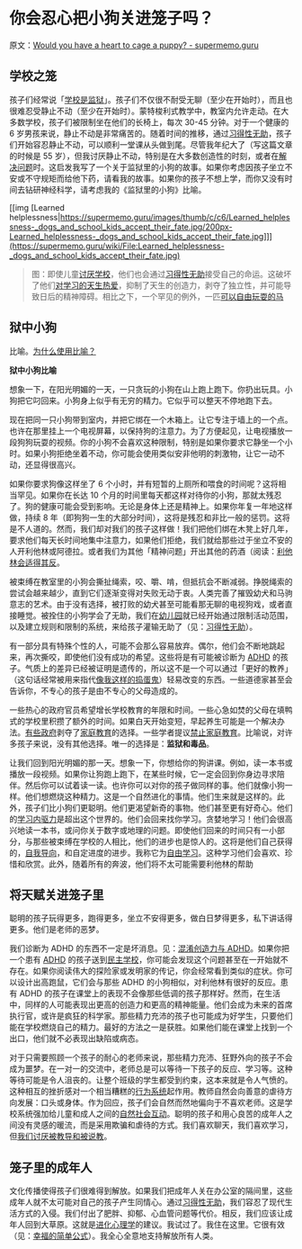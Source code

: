# 你会忍心把小狗关进笼子吗？

原文：[Would you have a heart to cage a puppy? - supermemo.guru](https://supermemo.guru/wiki/Would_you_have_a_heart_to_cage_a_puppy%3F)

## 学校之笼

孩子们经常说「[学校是监狱](https://supermemo.guru/wiki/Gray:_School_is_prison)」。孩子们不仅很不耐受无聊（至少在开始时），而且也很难忍受静止不动（至少在开始时）。蒙特梭利式教学中，教室内允许走动。在大多数学校，孩子们被限制坐在他们的长椅上，每次 30-45 分钟。对于一个健康的 6 岁男孩来说，静止不动是非常痛苦的。随着时间的推移，通过[习得性无助](https://supermemo.guru/wiki/Learned_helplessness)，孩子们开始容忍静止不动，可以顺利一堂课从头做到尾。尽管我年纪大了（写这篇文章的时候是 55 岁），但我讨厌静止不动，特别是在大多数创造性的时刻，或者在[解决问题](https://supermemo.guru/wiki/How_to_solve_any_problem%3F)时。这启发我写了一个关于监狱里的小狗的故事。如果你考虑因孩子坐立不安或不守规矩而给他下药，请看我的故事。如果你的孩子不想上学，而你又没有时间去钻研神经科学，请考虑我的《监狱里的小狗》比喻。

[[img [Learned helplessness|https://supermemo.guru/images/thumb/c/c6/Learned_helplessness-_dogs_and_school_kids_accept_their_fate.jpg/200px-Learned_helplessness-_dogs_and_school_kids_accept_their_fate.jpg]]](https://supermemo.guru/wiki/File:Learned_helplessness-_dogs_and_school_kids_accept_their_fate.jpg)

> 图：即使儿童[讨厌学校](https://supermemo.guru/wiki/Why_kids_hate_school)，他们也会通过[习得性无助](https://supermemo.guru/wiki/Learned_helplessness)接受自己的命运。这破坏了他们[对学习的天生热爱](https://supermemo.guru/wiki/Pleasure_of_learning)，抑制了天生的创造力，剥夺了独立性，并可能导致日后的精神障碍。相比之下，一个罕见的例外，一匹[可以自由玩耍的马](https://youtu.be/8FVqqQvYq88)

## 狱中小狗

比喻。[为什么使用比喻？](https://supermemo.guru/wiki/Why_use_metaphors%3F)

**狱中小狗比喻**

想象一下，在阳光明媚的一天，一只贪玩的小狗在山上跑上跑下。你扔出玩具。小狗把它叼回来。小狗身上似乎有无穷的精力。它似乎可以整天不停地跑下去。

现在把同一只小狗带到室内，并把它绑在一个木箱上。让它专注于墙上的一个点。也许在那里挂上一个电视屏幕，以保持狗的注意力。为了方便起见，让电视播放一段狗狗玩耍的视频。你的小狗不会喜欢这种限制，特别是如果你要求它静坐一个小时。如果小狗拒绝坐着不动，你可能会使用类似安非他明的刺激物，让它一动不动，还显得很高兴。

如果你要求狗像这样坐了 6 个小时，并有短暂的上厕所和喂食的时间呢？这将相当罕见。如果你在长达 10 个月的时间里每天都这样对待你的小狗，那就太残忍了。狗的健康可能会受到影响。无论是身体上还是精神上。如果你年复一年地这样做，持续 8 年（即狗狗一生的大部分时间），这将是残忍和非比一般的惩罚。这将是不人道的。然而，我们却对我们的孩子这样做！我们把他们绑在木凳上好几年，要求他们每天长时间地集中注意力，如果他们拒绝，我们就给那些过于坐立不安的人开利他林或阿德拉。或者我们为其他「精神问题」开出其他的药酒（阅读：[利他林会适得其反](https://supermemo.guru/wiki/Ritalin_will_backfire)。

被束缚在教室里的小狗会撕扯绳索，咬、嚼、啃，但抵抗会不断减弱。挣脱绳索的尝试会越来越少，直到它们逐渐变得对失败无动于衷。人类完善了摧毁幼犬和马驹意志的艺术。由于没有选择，被打败的幼犬甚至可能看那无聊的电视狗戏，或者直接睡觉。被拴住的小狗学会了无助，我们在[幼儿园](https://supermemo.guru/wiki/Daycare_misery)就已经开始通过限制活动范围，以及建立规则和限制的系统，来给孩子灌输无助了（见：[习得性无助](https://supermemo.guru/wiki/Learned_helplessness)）。

有一部分具有特殊个性的人，可能不会那么容易放弃。偶尔，他们会不断地跳起来，再次撕咬，即使他们没有成功的希望。这些将是有可能被诊断为 [ADHD](https://supermemo.guru/wiki/ADHD) 的孩子。气质上的差异已经被证明是遗传的，所以这不是一个可以通过「更好的教养」（这句话经常被用来指代[像我这样的捣蛋鬼](https://supermemo.guru/wiki/Socialization:_Personal_stories)）轻易改变的东西。一些道德家甚至会告诉你，不专心的孩子是由不专心的父母造成的。

一些热心的政府官员希望增长学校教育的年限和时间。一些心急如焚的父母在填鸭式的学校里积攒了额外的时间。如果白天开始变短，早起养生可能是一个解决办法。[有些政府](https://supermemo.guru/wiki/European_outcasts)剥夺了[家庭教育](https://supermemo.guru/wiki/Homeschooling)的选择。一些学者提议[禁止家庭教育](https://supermemo.guru/wiki/Ban_on_homeschooling)。比喻说，对许多孩子来说，没有其他选择。唯一的选择是：**监狱和毒品**。

让我们回到阳光明媚的那一天。想象一下，你想给你的狗讲课。例如，读一本书或播放一段视频。如果你让狗跑上跑下，在某些时候，它一定会回到你身边寻求陪伴。然后你可以试着读一读。也许你可以对你的孩子做同样的事。他们就像小狗一样。他们想燃烧这种精力。这是一个自然进化的事情。他们生来就是这样的。此外，孩子们比小狗们更聪明。他们更渴望新奇的事物。他们甚至更有好奇心。他们的[学习内驱力](https://supermemo.guru/wiki/Learn_drive)是超出这个世界的。他们会回来找你学习。贪婪地学习！他们会很高兴地读一本书，或问你关于数字或地理的问题。即使他们回来的时间只有一小部分，与那些被束缚在学校的人相比，他们的进步也是惊人的。这将是他们自己获得的，[自我导向](https://supermemo.guru/wiki/Self-directed_learning)，和自定进度的进步。我称它为[自由学习](https://supermemo.guru/wiki/Free_learning)。这种学习他们会喜欢、珍惜和欣赏。此外，随着所有的奔波，他们将不太可能需要利他林的帮助

## 将天赋关进笼子里

聪明的孩子玩得更多，跑得更多，坐立不安得更多，做白日梦得更多，私下讲话得更多。他们是老师的恶梦。

我们诊断为 ADHD 的东西不一定是坏消息。见：[混淆创造力与 ADHD](https://supermemo.guru/wiki/Confusing_creativity_with_ADHD)。如果你把一个患有 [ADHD](https://supermemo.guru/wiki/ADHD) 的孩子送到[民主学校](https://supermemo.guru/wiki/Democratic_school)，你可能会发现这个问题甚至在一开始就不存在。如果你阅读伟大的探险家或发明家的传记，你会经常看到类似的症状。你可以设计出高跑鼠，它们会与那些 ADHD 的小狗相似，对利他林有很好的反应。患有 ADHD 的孩子在课堂上的表现不会像那些低调的孩子那样好。然而，在生活中，同样的人可能表现出更高的创造力和更高的精神能量。他们会成为未来的首席执行官，或许是疯狂的科学家。那些精力充沛的孩子也可能成为好学生，只要他们能在学校燃烧自己的精力。最好的方法之一是获胜。如果他们能在课堂上找到一个出口，他们就不必表现出缺陷或病态。

对于只需要照顾一个孩子的耐心的老师来说，那些精力充沛、狂野外向的孩子不会成为噩梦。在一对一的交流中，老师总是可以等待一下孩子的反应、学习等。这种等待可能是令人沮丧的。让整个班级的学生都受到约束，这本来就是令人气愤的。这种相互的挫折感对一个相当糟糕的[行为系统](https://supermemo.guru/wiki/Behavioral_system)起作用。教师自然会向善意的虐待方向发展：口头或身体。作为回应，孩子们会自然而然地偏向于不喜欢老师。这是学校系统强加给儿童和成人之间的[自然社会互动](https://supermemo.guru/wiki/Social_groups_in_socialization)。聪明的孩子和用心良苦的成年人之间没有灵感的暖流，而是采用欺骗和虐待的方式。我们喜欢聊天，我们喜欢学习，但[我们讨厌被教导和被说教](https://supermemo.guru/wiki/Education_counteracts_evolution)。

## 笼子里的成年人

文化传播使得孩子们很难得到解放。如果我们把成年人关在办公室的隔间里，这些成年人就不太可能对自己的孩子产生同情心。通过[习得性无助](https://supermemo.guru/wiki/Learned_helplessness)，我们容忍了现代生活方式的入侵。我们付出了肥胖、抑郁、心血管问题等代价。相反，我们应该让成年人回到大草原。这就是[进化心理学](https://supermemo.guru/wiki/Evolution_in_the_office:_happy_productivity)的建议。我试过了。我住在这里。它很有效（见：[幸福的简单公式](https://supermemo.guru/wiki/Simple_formula_for_happiness)）。我全心全意地支持解放所有人类。